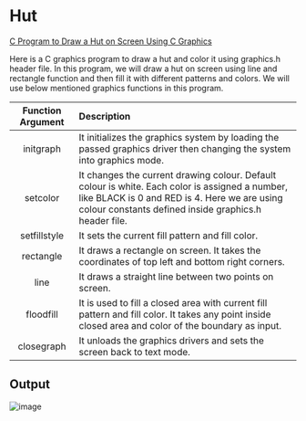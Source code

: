 # Hut

[C Program to Draw a Hut on Screen Using C Graphics](https://www.techcrashcourse.com/2015/08/c-program-draw-hut-color-screen-graphics.html)

Here is a C graphics program to draw a hut and color it using graphics.h header file. In this program, we will draw a hut on screen using line and rectangle function and then fill it with different patterns and colors. We will use below mentioned graphics functions in this program.

| **Function Argument** | **Description**                                                                                                                                                                                          |
|:---------------------:|:---------------------------------------------------------------------------------------------------------------------------------------------------------------------------------------------------------|
| initgraph             | It initializes the graphics system by loading the passed graphics driver then changing the system into graphics mode.                                                                                     |
| setcolor              | It changes the current drawing colour. Default colour is white. Each color is assigned a number, like BLACK is 0 and RED is 4. Here we are using colour constants defined inside graphics.h header file.  |
| setfillstyle          | It sets the current fill pattern and fill color.                                                                                                                                                          |
| rectangle             | It draws a rectangle on screen. It takes the coordinates of top left and bottom right corners.                                                                                                            |
| line                  | It draws a straight line between two points on screen.                                                                                                                                                    |
| floodfill             | It is used to fill a closed area with current fill pattern and fill color. It takes any point inside closed area and color of the boundary as input.                                                      |
| closegraph            | It unloads the graphics drivers and sets the screen back to text mode.                                                                                                                                    |


## Output

![image](https://user-images.githubusercontent.com/46064269/235711018-3af75a9c-79d5-437a-aaec-988b5e29c9e0.png)

